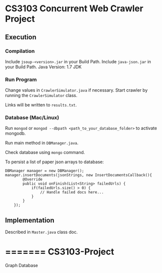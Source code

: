 CS3103 Concurrent Web Crawler Project
==================

## Execution
### Compilation
Include `jsoup-<version>.jar` in your Build Path.
Include `java-json.jar` in your Build Path.
Java Version: 1.7 JDK

### Run Program
Change values in `CrawlerSimulator.java` if necessary. Start crawler by running the `CrawlerSimulator` class.

Links will be written to `results.txt`.

### Database (Mac/Linux)

Run `mongod` or `mongod --dbpath <path_to_your_database_folder>` to activate mongodb.

Run main method in `DBManager.java`.

Check database using `mongo` command.

To persist a list of paper json arrays to database:

```
DBManager manager = new DBManager();
manager.insertDocuments(jsonStrings, new InsertDocumentsCallback(){
		@Override
		public void onFinish(List<String> failedUrls) {
			if(failedUrls.size() > 0) {
				// Handle failed docs here...
			}			
		}
	});
```



## Implementation
Described in `Master.java` class doc.


=======
CS3103-Project
==============

Graph Database